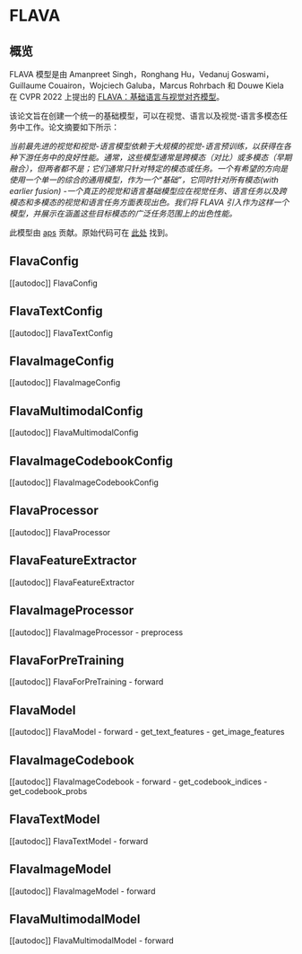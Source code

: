 <!-- 版权所有 2022 年 HuggingFace 团队保留所有权利。
根据 Apache 许可证第 2.0 版（“许可证”）授权；除非符合许可证的规定，否则您不得使用此文件您可以在以下网址获取许可证的副本
http://www.apache.org/licenses/LICENSE-2.0
除非适用法律要求或书面同意，根据许可证分发的软件是基于“按原样”分发的，不附带任何形式的保证或条件。请查看许可证以获取特定语言下的权限和限制。具体语言的规定。
⚠️请注意，此文件是 Markdown 格式，但包含特定于我们的文档生成器（类似于 MDX）的语法，可能无法在您的 Markdown 查看器中正确显示。
-->
# FLAVA

## 概览

FLAVA 模型是由 Amanpreet Singh，Ronghang Hu，Vedanuj Goswami，Guillaume Couairon，Wojciech Galuba，Marcus Rohrbach 和 Douwe Kiela 在 CVPR 2022 上提出的 [FLAVA：基础语言与视觉对齐模型](https://arxiv.org/abs/2112.04482)。

该论文旨在创建一个统一的基础模型，可以在视觉、语言以及视觉-语言多模态任务中工作。论文摘要如下所示：

*当前最先进的视觉和视觉-语言模型依赖于大规模的视觉-语言预训练，以获得在各种下游任务中的良好性能。通常，这些模型通常是跨模态（对比）或多模态（早期融合），但两者都不是；它们通常只针对特定的模态或任务。一个有希望的方向是使用一个单一的综合的通用模型，作为一个“基础”，它同时针对所有模态(with earlier fusion) -一个真正的视觉和语言基础模型应在视觉任务、语言任务以及跨模态和多模态的视觉和语言任务方面表现出色。我们将 FLAVA 引入作为这样一个模型，并展示在涵盖这些目标模态的广泛任务范围上的出色性能。*

此模型由 [aps](https://huggingface.co/aps) 贡献。原始代码可在 [此处](https://github.com/facebookresearch/multimodal/tree/main/examples/flava) 找到。

## FlavaConfig

[[autodoc]] FlavaConfig

## FlavaTextConfig

[[autodoc]] FlavaTextConfig

## FlavaImageConfig

[[autodoc]] FlavaImageConfig

## FlavaMultimodalConfig

[[autodoc]] FlavaMultimodalConfig

## FlavaImageCodebookConfig

[[autodoc]] FlavaImageCodebookConfig

## FlavaProcessor

[[autodoc]] FlavaProcessor

## FlavaFeatureExtractor

[[autodoc]] FlavaFeatureExtractor

## FlavaImageProcessor

[[autodoc]] FlavaImageProcessor
    - preprocess

## FlavaForPreTraining

[[autodoc]] FlavaForPreTraining
    - forward

## FlavaModel

[[autodoc]] FlavaModel
    - forward
    - get_text_features
    - get_image_features

## FlavaImageCodebook

[[autodoc]] FlavaImageCodebook
    - forward
    - get_codebook_indices
    - get_codebook_probs

## FlavaTextModel

[[autodoc]] FlavaTextModel
    - forward

## FlavaImageModel

[[autodoc]] FlavaImageModel
    - forward

## FlavaMultimodalModel

[[autodoc]] FlavaMultimodalModel
    - forward
